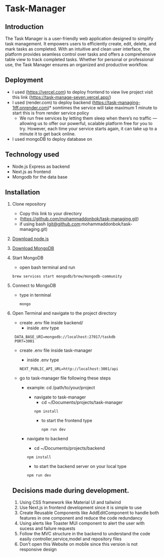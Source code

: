 # Task-Manager


## Introduction

The Task Manager is a user-friendly web application designed to simplify task management. It empowers users to efficiently create, edit, delete, and mark tasks as completed. With an intuitive and clean user interface, the platform provides seamless control over tasks and offers a comprehensive table view to track completed tasks. Whether for personal or professional use, the Task Manager ensures an organized and productive workflow.


## Deployment
   - I used (https://vercel.com) to deploy frontend to view live project visit this link (https://task-manage-seven.vercel.app/)
   - I used (render.com) to deploy backend (https://task-managing-1tff.onrender.com)* somtimes the service will take maximum 1 minute to start this is from render service policy
     - We run free services by letting them sleep when there’s no traffic — allowing us to offer our powerful, scalable platform free for you to try. However, each time your service starts again, it can take up to a minute it to get back online.
   - I used mongoDB to deploy database on

## Technology used

- Node.js Express as backend
- Next.js as frontend
- Mongodb for the data base
   
## Installation
1. Clone repository
   - Copy this link to your directory
   - (https://github.com/mohammaddonbok/task-managing.git)
   - if using bash (git@github.com:mohammaddonbok/task-managing.git)
     
2. [Download node.js](https://nodejs.org/en/download)

3. [Download MongoDB](https://www.mongodb.com/try/download/community-kubernetes-operator)

4. Start MongoDB
   - open bash terminal and run
    
    ```
    brew services start mongodb/brew/mongodb-community
    ```
5. Connect to MongoDB
   
   - type in terminal
     
     ```
     mongo
     ```

7. Open Terminal and navigate to the project directory
    - create .env file inside backend/
      - inside .env type
       
     ```
      DATA_BASE_URI=mongodb://localhost:27017/taskdb
      PORT=3001
      ```
     - create .env file inside task-manager
       - inside .env type
        
        ```
        NEXT_PUBLIC_API_URL=http://localhost:3001/api
        ```
        
   - go to task-manager file following these steps
     - example: cd /path/to/your/project
       - navigate to task-manager
         - cd ~/Documents/projects/task-manager
         ```
         npm install
         ```
         - to start the frontend type
           ```
           npm run dev
           ```
      - navigate to backend  
         - cd ~/Documents/projects/backend
         ```
         npm install
         ```
        
         - to start the backend server on your local type
          ```
          npm run dev
          ```
    ## Decisions made during development.

     1. Using CSS framework like Material UI and tailwind
     2. Use Next.js in frontend development since it is simple to use
     3. Create Reusable Components like AddEditComponent to handle both features in one component and reduce the code redundancy  
     4. Using alerts like Toaster MUI component to alert the user with sucess and failure requests
     5. Follow the MVC structure in the backend to understand the code easily controller,service,model and repository files
     6. Don't open this Website on mobile since this version is not responsive design 
     
    
